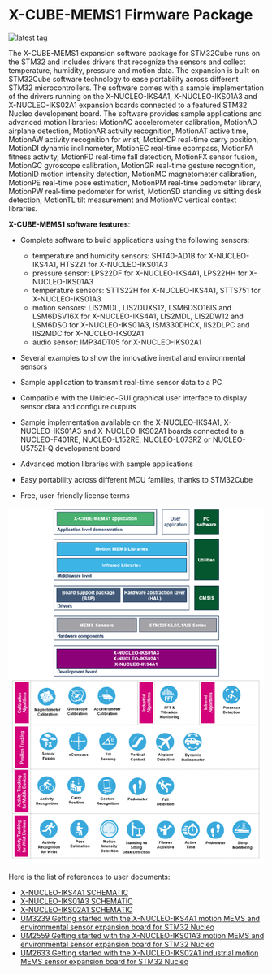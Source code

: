 # X-CUBE-MEMS1 Firmware Package

![latest tag](https://img.shields.io/github/v/tag/STMicroelectronics/x-cube-mems1.svg?color=brightgreen)

The X-CUBE-MEMS1 expansion software package for STM32Cube runs on the STM32 and includes drivers that recognize the sensors and collect temperature, humidity, pressure and motion data. The expansion is built on STM32Cube software technology to ease portability across different STM32 microcontrollers. The software comes with a sample implementation of the drivers running on the X-NUCLEO-IKS4A1, X-NUCLEO-IKS01A3 and X-NUCLEO-IKS02A1 expansion boards connected to a featured STM32 Nucleo development board. The software provides sample applications and advanced motion libraries: MotionAC accelerometer calibration, MotionAD airplane detection, MotionAR activity recognition, MotionAT active time, MotionAW activity recognition for wrist, MotionCP real-time carry position, MotionDI dynamic inclinometer, MotionEC real-time ecompass, MotionFA fitness activity, MotionFD real-time fall detection, MotionFX sensor fusion, MotionGC gyroscope calibration, MotionGR real-time gesture recognition, MotionID motion intensity detection, MotionMC magnetometer calibration, MotionPE real-time pose estimation, MotionPM real-time pedometer library, MotionPW real-time pedometer for wrist, MotionSD standing vs sitting desk detection, MotionTL tilt measurement and MotionVC vertical context libraries.

**X-CUBE-MEMS1 software features**:

- Complete software to build applications using the following sensors:

  - temperature and humidity sensors: SHT40-AD1B for X-NUCLEO-IKS4A1, HTS221 for X-NUCLEO-IKS01A3
  - pressure sensor: LPS22DF for X-NUCLEO-IKS4A1, LPS22HH for X-NUCLEO-IKS01A3
  - temperature sensors: STTS22H for X-NUCLEO-IKS4A1, STTS751 for X-NUCLEO-IKS01A3
  - motion sensors: LIS2MDL, LIS2DUXS12, LSM6DSO16IS and LSM6DSV16X for X-NUCLEO-IKS4A1, LIS2MDL, LIS2DW12 and LSM6DSO for X-NUCLEO-IKS01A3, ISM330DHCX, IIS2DLPC and IIS2MDC for X-NUCLEO-IKS02A1
  - audio sensor: IMP34DT05 for X-NUCLEO-IKS02A1

- Several examples to show the innovative inertial and environmental sensors

- Sample application to transmit real-time sensor data to a PC

- Compatible with the Unicleo-GUI graphical user interface to display sensor data and configure outputs

- Sample implementation available on the X-NUCLEO-IKS4A1, X-NUCLEO-IKS01A3 and X-NUCLEO-IKS02A1 boards connected to a NUCLEO-F401RE, NUCLEO-L152RE, NUCLEO-L073RZ or NUCLEO-U575ZI-Q development board

- Advanced motion libraries with sample applications

- Easy portability across different MCU families, thanks to STM32Cube

- Free, user-friendly license terms

[![The X-CUBE-MEMS1 package contents](_htmresc/X-CUBE-MEMS1_components_2020.png)]()

Here is the list of references to user documents:

- [X-NUCLEO-IKS4A1 SCHEMATIC](https://www.st.com/resource/en/schematic_pack/x-nucleo-iks4a1-schematic.pdf)
- [X-NUCLEO-IKS01A3 SCHEMATIC](https://www.st.com/resource/en/schematic_pack/x-nucleo-iks01a3_schematic.pdf)
- [X-NUCLEO-IKS02A1 SCHEMATIC](https://www.st.com/resource/en/schematic_pack/x-nucleo-iks02a1_schematic.pdf)
- [UM3239 Getting started with the X-NUCLEO-IKS4A1 motion MEMS and environmental sensor expansion board for STM32 Nucleo](https://www.st.com/resource/en/user_manual/um3239-getting-started-with-the-xnucleoiks4a1-motion-mems-and-environmental-sensor-expansion-board-for-stm32-nucleo-stmicroelectronics.pdf)
- [UM2559 Getting started with the X-NUCLEO-IKS01A3 motion MEMS and environmental sensor expansion board for STM32 Nucleo](https://www.st.com/resource/en/user_manual/um2559-getting-started-with-the-xnucleoiks01a3-motion-mems-and-environmental-sensor-expansion-board-for-stm32-nucleo-stmicroelectronics.pdf)
- [UM2633 Getting started with the X-NUCLEO-IKS02A1 industrial motion MEMS sensor expansion board for STM32 Nucleo](https://www.st.com/resource/en/user_manual/um2633-getting-started-with-the-xnucleoiks02a1-industrial-motion-mems-sensor-expansion-board-for-stm32-nucleo-stmicroelectronics.pdf)
